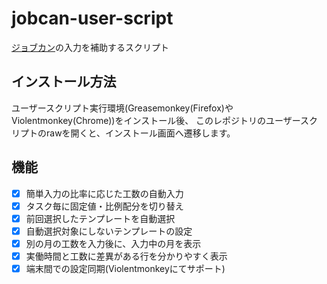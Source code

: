 # jobcan-user-script
[ジョブカン](https://jobcan.ne.jp/)の入力を補助するスクリプト

## インストール方法
ユーザースクリプト実行環境(Greasemonkey(Firefox)やViolentmonkey(Chrome))をインストール後、
このレポジトリのユーザースクリプトのrawを開くと、インストール画面へ遷移します。

## 機能
- [x] 簡単入力の比率に応じた工数の自動入力
- [x] タスク毎に固定値・比例配分を切り替え
- [x] 前回選択したテンプレートを自動選択
- [x] 自動選択対象にしないテンプレートの設定
- [x] 別の月の工数を入力後に、入力中の月を表示
- [x] 実働時間と工数に差異がある行を分かりやすく表示
- [x] 端末間での設定同期(Violentmonkeyにてサポート)
